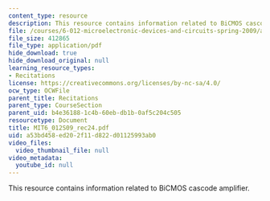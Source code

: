 ```yaml
---
content_type: resource
description: This resource contains information related to BiCMOS cascode amplifier.
file: /courses/6-012-microelectronic-devices-and-circuits-spring-2009/a53bd458ed202f11d822d01125993ab0_MIT6_012S09_rec24.pdf
file_size: 412865
file_type: application/pdf
hide_download: true
hide_download_original: null
learning_resource_types:
- Recitations
license: https://creativecommons.org/licenses/by-nc-sa/4.0/
ocw_type: OCWFile
parent_title: Recitations
parent_type: CourseSection
parent_uid: b4e36188-1c4b-60eb-db1b-0af5c204c505
resourcetype: Document
title: MIT6_012S09_rec24.pdf
uid: a53bd458-ed20-2f11-d822-d01125993ab0
video_files:
  video_thumbnail_file: null
video_metadata:
  youtube_id: null
---
```

This resource contains information related to BiCMOS cascode amplifier.